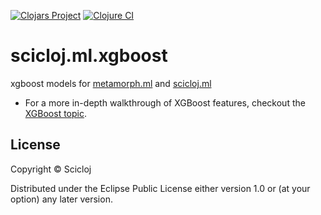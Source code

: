 [![Clojars Project](https://img.shields.io/clojars/v/org.scicloj/scicloj.ml.xgboost.svg)](https://clojars.org/org.scicloj/scicloj.ml.xgboost)
[![Clojure CI](https://github.com/scicloj/scicloj.ml.xgboost/actions/workflows/ci.yml/badge.svg)](https://github.com/scicloj/scicloj.ml.xgboost/actions/workflows/ci.yml)

# scicloj.ml.xgboost

xgboost models for [metamorph.ml](https://github.com/scicloj/metamorph.ml) and [scicloj.ml](https://github.com/scicloj/scicloj.ml)


* For a more in-depth walkthrough of XGBoost features, checkout the
  [XGBoost topic](topics/xgboost_metrics.md).

## License

Copyright © Scicloj

Distributed under the Eclipse Public License either version 1.0 or (at
your option) any later version.
